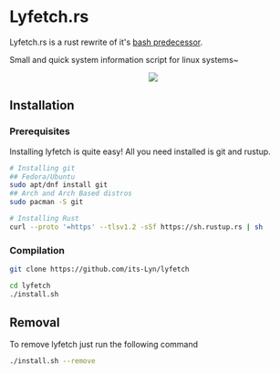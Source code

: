 # Lyfetch.rs

Lyfetch.rs is a rust rewrite of it's [bash predecessor](https://github.com/its-Lyn/lyfetch). <br>

Small and quick system information script for linux systems~

<p align="center">
  <img src="./github/showcase.png" />
</p>

## Installation

### Prerequisites
Installing lyfetch is quite easy! All you need installed is git and rustup.
```bash
# Installing git
## Fedora/Ubuntu
sudo apt/dnf install git
## Arch and Arch Based distros
sudo pacman -S git

# Installing Rust
curl --proto '=https' --tlsv1.2 -sSf https://sh.rustup.rs | sh
```

### Compilation
```bash
git clone https://github.com/its-Lyn/lyfetch

cd lyfetch
./install.sh
```

## Removal
To remove lyfetch just run the following command
```bash
./install.sh --remove
```
